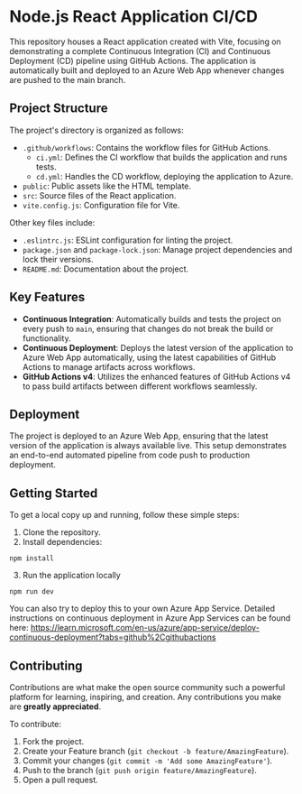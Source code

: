 # Node.js React Application CI/CD

This repository houses a React application created with Vite, focusing on demonstrating a complete Continuous Integration (CI) and Continuous Deployment (CD) pipeline using GitHub Actions. The application is automatically built and deployed to an Azure Web App whenever changes are pushed to the main branch.

## Project Structure

The project's directory is organized as follows:

- `.github/workflows`: Contains the workflow files for GitHub Actions.
  - `ci.yml`: Defines the CI workflow that builds the application and runs tests.
  - `cd.yml`: Handles the CD workflow, deploying the application to Azure.
- `public`: Public assets like the HTML template.
- `src`: Source files of the React application.
- `vite.config.js`: Configuration file for Vite.

Other key files include:

- `.eslintrc.js`: ESLint configuration for linting the project.
- `package.json` and `package-lock.json`: Manage project dependencies and lock their versions.
- `README.md`: Documentation about the project.

## Key Features

- **Continuous Integration**: Automatically builds and tests the project on every push to `main`, ensuring that changes do not break the build or functionality.
- **Continuous Deployment**: Deploys the latest version of the application to Azure Web App automatically, using the latest capabilities of GitHub Actions to manage artifacts across workflows.
- **GitHub Actions v4**: Utilizes the enhanced features of GitHub Actions v4 to pass build artifacts between different workflows seamlessly.

## Deployment

The project is deployed to an Azure Web App, ensuring that the latest version of the application is always available live. This setup demonstrates an end-to-end automated pipeline from code push to production deployment.

## Getting Started

To get a local copy up and running, follow these simple steps:

1. Clone the repository.
2. Install dependencies:

```
npm install
```

3. Run the application locally

```
npm run dev
```

You can also try to deploy this to your own Azure App Service. Detailed instructions on continuous deployment in Azure App Services can be found here: https://learn.microsoft.com/en-us/azure/app-service/deploy-continuous-deployment?tabs=github%2Cgithubactions

## Contributing

Contributions are what make the open source community such a powerful platform for learning, inspiring, and creation. Any contributions you make are **greatly appreciated**.

To contribute:

1. Fork the project.
2. Create your Feature branch (`git checkout -b feature/AmazingFeature`).
3. Commit your changes (`git commit -m 'Add some AmazingFeature'`).
4. Push to the branch (`git push origin feature/AmazingFeature`).
5. Open a pull request.
